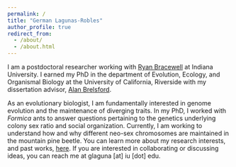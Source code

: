 ```yaml
---
permalink: /
title: "German Lagunas-Robles"
author_profile: true
redirect_from: 
  - /about/
  - /about.html
---
```

I am a postdoctoral researcher working with <a href="https://www.ryanbracewell.com/people.html" target="_blank" rel="noopener noreferrer">Ryan Bracewell</a> at Indiana University. I earned my PhD in the department of Evolution, Ecology, and Organismal Biology at the University of California, Riverside with my dissertation advisor, <a href="https://profiles.ucr.edu/app/home/profile/alanbe" target="_blank" rel="noopener noreferrer">Alan Brelsford</a>. 

As an evolutionary biologist, I am fundamentally interested in genome evolution and the maintenance of diverging traits. In my PhD, I worked with _Formica_ ants to answer questions pertaining to the genetics underlying colony sex ratio and social organization. Currently, I am working to understand how and why different neo-sex chromosomes are maintained in the mountain pine beetle. You can learn more about my research interests, and past works, <a href="https://glagunas-robles.github.io/research/" target="_blank" rel="noopener noreferrer">here</a>. If you are interested in collaborating or discussing ideas, you can reach me at glaguna [at] iu [dot] edu.
